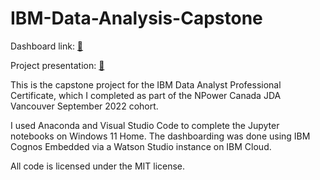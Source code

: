 # IBM-Data-Analysis-Capstone

Dashboard link: [:link:](https://dataplatform.cloud.ibm.com/dashboards/93ec7bda-4f76-4324-88c4-f58d41418ee3/view/5101f82c1a831ed042c8bde407cb28537f3e765eb5bbd75287817b4906317597f0604294c827495a8b145062a0eb1a0c9d)

Project presentation: [:link:](https://drive.google.com/file/d/1RxSiHHHaGWHNE0YHZnfZy-rWTnBmqUmD/view?usp=sharing)

This is the capstone project for the IBM Data Analyst Professional Certificate, which I completed as part of the NPower Canada JDA Vancouver September 2022 cohort.

I used Anaconda and Visual Studio Code to complete the Jupyter notebooks on Windows 11 Home. The dashboarding was done using IBM Cognos Embedded via a Watson Studio instance on IBM Cloud.

All code is licensed under the MIT license.

